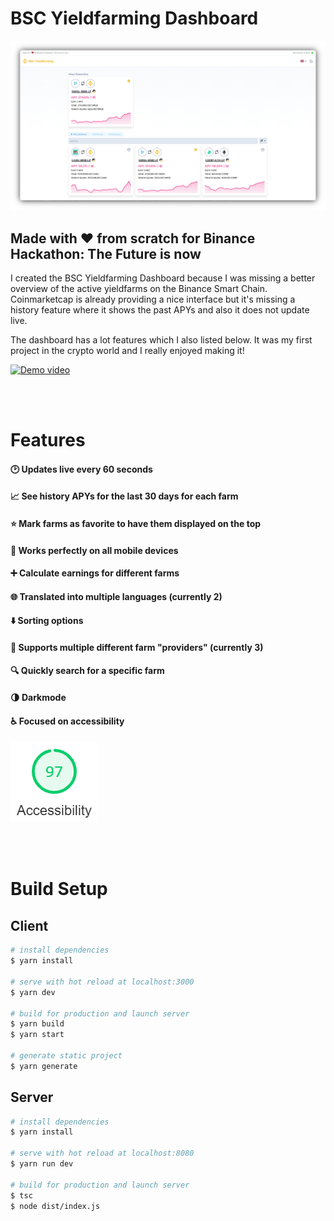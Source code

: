# BSC Yieldfarming Dashboard

![Screenshot](./content/screenshot.png)

## Made with ❤️ from scratch for Binance Hackathon: The Future is now

I created the BSC Yieldfarming Dashboard because I was missing a better overview of the active yieldfarms on the Binance Smart Chain. Coinmarketcap is already providing a nice interface but it's missing a history feature where it shows the past APYs and also it does not update live.

The dashboard has a lot features which I also listed below. It was my first project in the crypto world and I really enjoyed making it!

[![Demo video](https://img.youtube.com/vi/jHm1GGcCA3w/0.jpg)](https://youtu.be/jHm1GGcCA3w)

<br></br>
# Features
#### 🕑 **Updates live every 60 seconds**
#### 📈 **See history APYs for the last 30 days for each farm**
#### ⭐ **Mark farms as favorite to have them displayed on the top**
#### 📱 **Works perfectly on all mobile devices**
#### ➕ **Calculate earnings for different farms**
#### 🌐 **Translated into multiple languages (currently 2)**
#### ⬇️ **Sorting options**
#### 🔗 **Supports multiple different farm "providers" (currently 3)**
#### 🔍 **Quickly search for a specific farm**
#### 🌗 **Darkmode**
#### ♿ **Focused on accessibility**

![Accessibility Score](./content/accessibility.png)

<br></br>
# Build Setup

## Client

```bash
# install dependencies
$ yarn install

# serve with hot reload at localhost:3000
$ yarn dev

# build for production and launch server
$ yarn build
$ yarn start

# generate static project
$ yarn generate
```

## Server

```bash
# install dependencies
$ yarn install

# serve with hot reload at localhost:8080
$ yarn run dev

# build for production and launch server
$ tsc
$ node dist/index.js
```